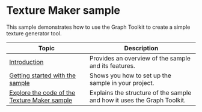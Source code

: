 # Texture Maker sample

This sample demonstrates how to use the Graph Toolkit to create a simple texture generator tool.

| Topic | Description |
|-------|-------------|
| [Introduction](texture-maker-sample-introduction.md) | Provides an overview of the sample and its features. |
| [Getting started with the sample](texture-maker-sample-getting-started.md) | Shows you how to set up the sample in your project. |
| [Explore the code of the Texture Maker sample](texture-maker-sample-explore-the-code.md) | Explains the structure of the sample and how it uses the Graph Toolkit. |
